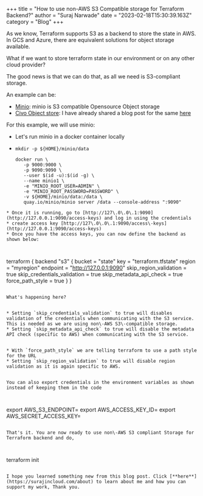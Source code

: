 +++
title = "How to use non-AWS S3 Compatible storage for Terraform Backend?"
author = "Suraj Narwade"
date = "2023-02-18T15:30:39.163Z"
category = "Blog"
+++

As we know, Terraform supports S3 as a backend to store the state in AWS. In GCS and Azure, there are equivalent solutions for object storage available.


What if we want to store terraform state in our environment or on any other cloud provider?


The good news is that we can do that, as all we need is S3\-compliant storage.


An example can be:


* [Minio](https://min.io/): minio is S3 compatible Opensource Object storage
* [Civo Object store](https://www.civo.com/compute): I have already shared a blog post for the same [here](https://surajincloud.com/civo-object-store-as-a-terraform-backend)


For this example, we will use minio:


* Let's run minio in a docker container locally
* ```
  mkdir -p ${HOME}/minio/data

  docker run \
     -p 9000:9000 \
     -p 9090:9090 \
     --user $(id -u):$(id -g) \
     --name minio1 \
     -e "MINIO_ROOT_USER=ADMIN" \
     -e "MINIO_ROOT_PASSWORD=PASSWORD" \
     -v ${HOME}/minio/data:/data \
     quay.io/minio/minio server /data --console-address ":9090"

```
* Once it is running, go to [http://127\.0\.0\.1:9090](http://127.0.0.1:9090/access-keys) and log in using the credentials
* create access key [http://127\.0\.0\.1:9090/access\-keys](http://127.0.0.1:9090/access-keys)
* Once you have the access keys, you can now define the backend as shown below:



```
terraform {
  backend "s3" {
    bucket                      = "state"
    key                         = "terraform.tfstate"
    region                      = "myregion"
    endpoint                    = "http://127.0.0.1:9090"
    skip_region_validation      = true
    skip_credentials_validation = true
    skip_metadata_api_check     = true
    force_path_style            = true
  }
}

```

What's happening here?


* Setting `skip_credentials_validation` to true will disables validation of the credentials when communicating with the S3 service. This is needed as we are using non\-AWS S3\-compatible storage.
* Setting `skip_metadata_api_check` to true will disable the metadata API check (specific to AWS) when communicating with the S3 service.


* With `force_path_style` we are telling terraform to use a path style for the URL
* Setting `skip_region_validation` to true will disable region validation as it is again specific to AWS.


You can also export credentials in the environment variables as shown instead of keeping them in the code



```
export AWS_S3_ENDPOINT=<minio-url>
export AWS_ACCESS_KEY_ID=<access-key>
export AWS_SECRET_ACCESS_KEY=<secret-key>

```

That's it. You are now ready to use non\-AWS S3 compliant Storage for Terraform backend and do,



```
terraform init

```

I hope you learned something new from this blog post. Click [**here**](https://surajincloud.com/about) to learn about me and how you can support my work, Thank you.


